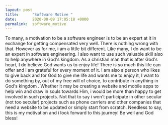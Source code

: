 ```yaml
---
layout: post
title:      "Software Motive "
date:       2020-08-09 17:05:18 +0000
permalink:  software_motive
---
```


To many, a motivation to be a software engineer is to be an expert at it in exchange for getting compensated very well. There is nothing wrong with that. However as for me, i am a little bit different. Like many, I do want to be an expert in software engineering. I also want to use such valuable skill also to help anywhere in God's kingdom. As a christian man that is after God's heart, I do believe God wants us to enjoy life! There is so much this life can offer and I am grateful for every moment of it. I am also a person who likes to give back and for God to give me life and wants me to enjoy it, I want to do something by, out of my free will of choice, to contribute in anything in God's kingdom . Whether it may be creating a website and mobile apps to help win and draw in souls towards Him, i would be more than happy to get involved in such projects. Not that to say i won't participate in other secular (not too secular) projects such as phone carriers and other companies that need a website to be updated or simply start from scratch. Needless to say, this is my motivation and i look forward to this journey! Be well and God bless!
